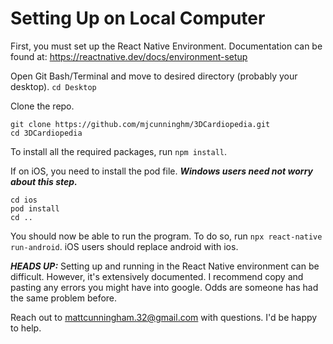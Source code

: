 # Setting Up on Local Computer

First, you must set up the React Native Environment. Documentation can be found at: https://reactnative.dev/docs/environment-setup

Open Git Bash/Terminal and move to desired directory (probably your desktop). `cd Desktop`

Clone the repo.

```
git clone https://github.com/mjcunninghm/3DCardiopedia.git
cd 3DCardiopedia
```

To install all the required packages, run `npm install`.

If on iOS, you need to install the pod file. ***Windows users need not worry about this step.***

```
cd ios
pod install
cd ..
```

You should now be able to run the program. To do so, run `npx react-native run-android`. iOS users should replace android with ios.

***HEADS UP:***
Setting up and running in the React Native environment can be difficult. However, it's extensively documented. 
I recommend copy and pasting any errors you might have into google. Odds are someone has had the same problem before.

Reach out to mattcunningham.32@gmail.com with questions. I'd be happy to help.

